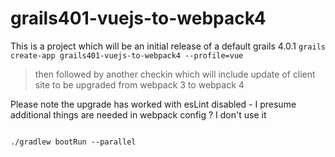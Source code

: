 # grails401-vuejs-to-webpack4
This is a project which will be an initial release of a default grails 4.0.1 
`grails create-app grails401-vuejs-to-webpack4 --profile=vue`

> then followed by another checkin which will include update of client site to be upgraded from webpack 3 to webpack 4


Please note the upgrade has worked with esLint disabled - I presume additional things are needed in webpack config ? I don't use it 

```

./gradlew bootRun --parallel

```